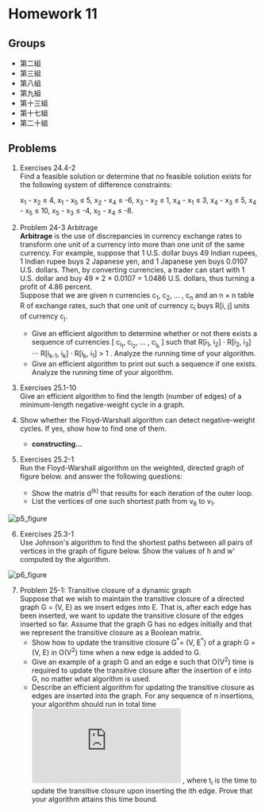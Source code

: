 # Homework 11

## Groups

- 第二組
- 第三組
- 第八組
- 第九組
- 第十三組
- 第十七組
- 第二十組

## Problems

1. Exercises 24.4-2<br>
Find a feasible solution or determine that no feasible solution exists for the following system of difference constraints:

    x<sub>1</sub> - x<sub>2</sub> ≤ 4,
    x<sub>1</sub> - x<sub>5</sub> ≤ 5,
    x<sub>2</sub> - x<sub>4</sub> ≤ -6,
    x<sub>3</sub> - x<sub>2</sub> ≤ 1,
    x<sub>4</sub> - x<sub>1</sub> ≤ 3,
    x<sub>4</sub> - x<sub>3</sub> ≤ 5,
    x<sub>4</sub> - x<sub>5</sub> ≤ 10,
    x<sub>5</sub> - x<sub>3</sub> ≤ -4,
    x<sub>5</sub> - x<sub>4</sub> ≤ -8.

2. Problem 24-3 Arbitrage<br>
**Arbitrage** is the use of discrepancies in currency exchange rates to transform one unit of a currency into more than one unit of the same currency. For example, suppose that 1 U.S. dollar buys 49 Indian rupees, 1 Indian rupee buys 2 Japanese yen, and 1 Japanese yen buys 0.0107 U.S. dollars. Then, by converting currencies, a trader can start with 1 U.S. dollar and buy 49 × 2 × 0.0107 = 1.0486 U.S. dollars, thus turning a profit of 4.86 percent.<br>
Suppose that we are given n currencies c<sub>1</sub>, c<sub>2</sub>, … , c<sub>n</sub> and an n × n table R of exchange rates, such that one unit of currency c<sub>i</sub> buys R[i, j] units of currency c<sub>j</sub>.
    - Give an efficient algorithm to determine whether or not there exists a sequence of currencies [ c<sub>i<sub>1</sub></sub>, c<sub>i<sub>2</sub></sub>, … , c<sub>i<sub>k</sub></sub> ] such that
R[i<sub>1</sub>, i<sub>2</sub>] ⋅ R[i<sub>2</sub>, i<sub>3</sub>] ⋅⋅⋅ R[i<sub>k-1</sub>, i<sub>k</sub>] ⋅ R[i<sub>k</sub>, i<sub>1</sub>] > 1 .
Analyze the running time of your algorithm.
    - Give an efficient algorithm to print out such a sequence if one exists. Analyze the running time of your algorithm.

3. Exercises 25.1-10<br>
Give an efficient algorithm to find the length (number of edges) of a minimum-length negative-weight cycle in a graph.

4. Show whether the Floyd-Warshall algorithm can detect negative-weight cycles. If yes, show how to find one of them.
    - **constructing...**

5. Exercises 25.2-1<br>
Run the Floyd-Warshall algorithm on the weighted, directed graph of figure below. and answer the following questions:
    - Show the matrix d<sup>(k)</sup> that results for each iteration of the outer loop.
    - List the vertices of one such shortest path from v<sub>6</sub> to v<sub>1</sub>.

![p5_figure](https://i.imgur.com/R3Mx8lq.png)

6. Exercises 25.3-1<br>
Use Johnson's algorithm to find the shortest paths between all pairs of vertices in the graph of figure below. Show the values of h and w' computed by the algorithm.

![p6_figure](https://i.imgur.com/R3Mx8lq.png)

7. Problem 25-1: Transitive closure of a dynamic graph<br>
Suppose that we wish to maintain the transitive closure of a directed graph G = (V, E) as we insert edges into E. That is, after each edge has been inserted, we want to update the transitive closure of the edges inserted so far. Assume that the graph G has no edges initially and that we represent the transitive closure as a Boolean matrix.
    - Show how to update the transitive closure G<sup>\*</sup>= (V, E<sup>\*</sup>) of a graph G = (V, E) in O(V<sup>2</sup>) time when a new edge is added to G.
    - Give an example of a graph G and an edge e such that O(V<sup>2</sup>) time is required to update the transitive closure after the insertion of e into G, no matter what algorithm is used.
    - Describe an efficient algorithm for updating the transitive closure as edges are inserted into the graph. For any sequence of n insertions, your algorithm should run in total time ![sum(t_i)=O(V^3)](http://latex.codecogs.com/gif.latex?%5CSigma_%7Bi%3D1%7D%5Ent_i%3DO%28V%5E3%29) , where t<sub>i</sub> is the time to update the transitive closure upon inserting the ith edge. Prove that your algorithm attains this time bound. 
